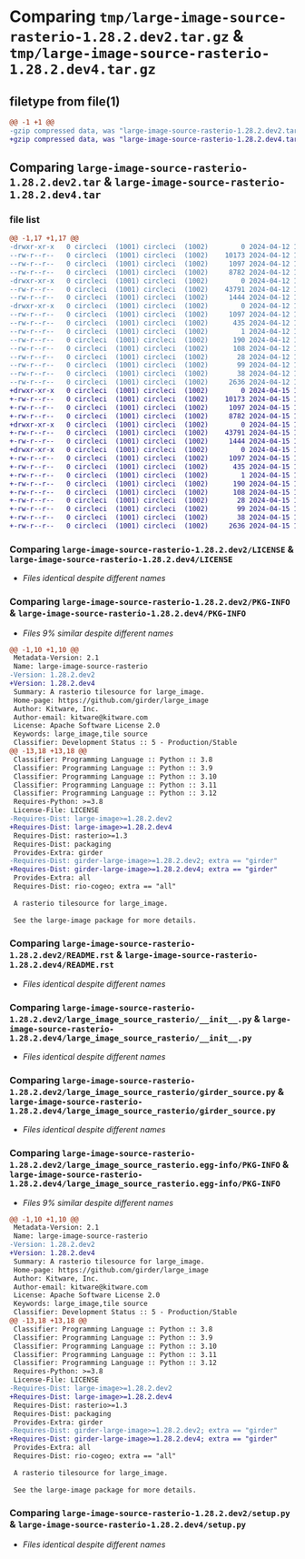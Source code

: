 # Comparing `tmp/large-image-source-rasterio-1.28.2.dev2.tar.gz` & `tmp/large-image-source-rasterio-1.28.2.dev4.tar.gz`

## filetype from file(1)

```diff
@@ -1 +1 @@
-gzip compressed data, was "large-image-source-rasterio-1.28.2.dev2.tar", last modified: Fri Apr 12 15:25:21 2024, max compression
+gzip compressed data, was "large-image-source-rasterio-1.28.2.dev4.tar", last modified: Mon Apr 15 12:56:31 2024, max compression
```

## Comparing `large-image-source-rasterio-1.28.2.dev2.tar` & `large-image-source-rasterio-1.28.2.dev4.tar`

### file list

```diff
@@ -1,17 +1,17 @@
-drwxr-xr-x   0 circleci  (1001) circleci  (1002)        0 2024-04-12 15:25:21.814936 large-image-source-rasterio-1.28.2.dev2/
--rw-r--r--   0 circleci  (1001) circleci  (1002)    10173 2024-04-12 15:25:21.000000 large-image-source-rasterio-1.28.2.dev2/LICENSE
--rw-r--r--   0 circleci  (1001) circleci  (1002)     1097 2024-04-12 15:25:21.814936 large-image-source-rasterio-1.28.2.dev2/PKG-INFO
--rw-r--r--   0 circleci  (1001) circleci  (1002)     8782 2024-04-12 15:25:21.000000 large-image-source-rasterio-1.28.2.dev2/README.rst
-drwxr-xr-x   0 circleci  (1001) circleci  (1002)        0 2024-04-12 15:25:21.814936 large-image-source-rasterio-1.28.2.dev2/large_image_source_rasterio/
--rw-r--r--   0 circleci  (1001) circleci  (1002)    43791 2024-04-12 15:20:51.000000 large-image-source-rasterio-1.28.2.dev2/large_image_source_rasterio/__init__.py
--rw-r--r--   0 circleci  (1001) circleci  (1002)     1444 2024-04-12 15:20:51.000000 large-image-source-rasterio-1.28.2.dev2/large_image_source_rasterio/girder_source.py
-drwxr-xr-x   0 circleci  (1001) circleci  (1002)        0 2024-04-12 15:25:21.814936 large-image-source-rasterio-1.28.2.dev2/large_image_source_rasterio.egg-info/
--rw-r--r--   0 circleci  (1001) circleci  (1002)     1097 2024-04-12 15:25:21.000000 large-image-source-rasterio-1.28.2.dev2/large_image_source_rasterio.egg-info/PKG-INFO
--rw-r--r--   0 circleci  (1001) circleci  (1002)      435 2024-04-12 15:25:21.000000 large-image-source-rasterio-1.28.2.dev2/large_image_source_rasterio.egg-info/SOURCES.txt
--rw-r--r--   0 circleci  (1001) circleci  (1002)        1 2024-04-12 15:25:21.000000 large-image-source-rasterio-1.28.2.dev2/large_image_source_rasterio.egg-info/dependency_links.txt
--rw-r--r--   0 circleci  (1001) circleci  (1002)      190 2024-04-12 15:25:21.000000 large-image-source-rasterio-1.28.2.dev2/large_image_source_rasterio.egg-info/entry_points.txt
--rw-r--r--   0 circleci  (1001) circleci  (1002)      108 2024-04-12 15:25:21.000000 large-image-source-rasterio-1.28.2.dev2/large_image_source_rasterio.egg-info/requires.txt
--rw-r--r--   0 circleci  (1001) circleci  (1002)       28 2024-04-12 15:25:21.000000 large-image-source-rasterio-1.28.2.dev2/large_image_source_rasterio.egg-info/top_level.txt
--rw-r--r--   0 circleci  (1001) circleci  (1002)       99 2024-04-12 15:20:51.000000 large-image-source-rasterio-1.28.2.dev2/pyproject.toml
--rw-r--r--   0 circleci  (1001) circleci  (1002)       38 2024-04-12 15:25:21.814936 large-image-source-rasterio-1.28.2.dev2/setup.cfg
--rw-r--r--   0 circleci  (1001) circleci  (1002)     2636 2024-04-12 15:20:51.000000 large-image-source-rasterio-1.28.2.dev2/setup.py
+drwxr-xr-x   0 circleci  (1001) circleci  (1002)        0 2024-04-15 12:56:31.578669 large-image-source-rasterio-1.28.2.dev4/
+-rw-r--r--   0 circleci  (1001) circleci  (1002)    10173 2024-04-15 12:56:31.000000 large-image-source-rasterio-1.28.2.dev4/LICENSE
+-rw-r--r--   0 circleci  (1001) circleci  (1002)     1097 2024-04-15 12:56:31.578669 large-image-source-rasterio-1.28.2.dev4/PKG-INFO
+-rw-r--r--   0 circleci  (1001) circleci  (1002)     8782 2024-04-15 12:56:31.000000 large-image-source-rasterio-1.28.2.dev4/README.rst
+drwxr-xr-x   0 circleci  (1001) circleci  (1002)        0 2024-04-15 12:56:31.574669 large-image-source-rasterio-1.28.2.dev4/large_image_source_rasterio/
+-rw-r--r--   0 circleci  (1001) circleci  (1002)    43791 2024-04-15 12:52:04.000000 large-image-source-rasterio-1.28.2.dev4/large_image_source_rasterio/__init__.py
+-rw-r--r--   0 circleci  (1001) circleci  (1002)     1444 2024-04-15 12:52:04.000000 large-image-source-rasterio-1.28.2.dev4/large_image_source_rasterio/girder_source.py
+drwxr-xr-x   0 circleci  (1001) circleci  (1002)        0 2024-04-15 12:56:31.578669 large-image-source-rasterio-1.28.2.dev4/large_image_source_rasterio.egg-info/
+-rw-r--r--   0 circleci  (1001) circleci  (1002)     1097 2024-04-15 12:56:31.000000 large-image-source-rasterio-1.28.2.dev4/large_image_source_rasterio.egg-info/PKG-INFO
+-rw-r--r--   0 circleci  (1001) circleci  (1002)      435 2024-04-15 12:56:31.000000 large-image-source-rasterio-1.28.2.dev4/large_image_source_rasterio.egg-info/SOURCES.txt
+-rw-r--r--   0 circleci  (1001) circleci  (1002)        1 2024-04-15 12:56:31.000000 large-image-source-rasterio-1.28.2.dev4/large_image_source_rasterio.egg-info/dependency_links.txt
+-rw-r--r--   0 circleci  (1001) circleci  (1002)      190 2024-04-15 12:56:31.000000 large-image-source-rasterio-1.28.2.dev4/large_image_source_rasterio.egg-info/entry_points.txt
+-rw-r--r--   0 circleci  (1001) circleci  (1002)      108 2024-04-15 12:56:31.000000 large-image-source-rasterio-1.28.2.dev4/large_image_source_rasterio.egg-info/requires.txt
+-rw-r--r--   0 circleci  (1001) circleci  (1002)       28 2024-04-15 12:56:31.000000 large-image-source-rasterio-1.28.2.dev4/large_image_source_rasterio.egg-info/top_level.txt
+-rw-r--r--   0 circleci  (1001) circleci  (1002)       99 2024-04-15 12:52:04.000000 large-image-source-rasterio-1.28.2.dev4/pyproject.toml
+-rw-r--r--   0 circleci  (1001) circleci  (1002)       38 2024-04-15 12:56:31.578669 large-image-source-rasterio-1.28.2.dev4/setup.cfg
+-rw-r--r--   0 circleci  (1001) circleci  (1002)     2636 2024-04-15 12:52:04.000000 large-image-source-rasterio-1.28.2.dev4/setup.py
```

### Comparing `large-image-source-rasterio-1.28.2.dev2/LICENSE` & `large-image-source-rasterio-1.28.2.dev4/LICENSE`

 * *Files identical despite different names*

### Comparing `large-image-source-rasterio-1.28.2.dev2/PKG-INFO` & `large-image-source-rasterio-1.28.2.dev4/PKG-INFO`

 * *Files 9% similar despite different names*

```diff
@@ -1,10 +1,10 @@
 Metadata-Version: 2.1
 Name: large-image-source-rasterio
-Version: 1.28.2.dev2
+Version: 1.28.2.dev4
 Summary: A rasterio tilesource for large_image.
 Home-page: https://github.com/girder/large_image
 Author: Kitware, Inc.
 Author-email: kitware@kitware.com
 License: Apache Software License 2.0
 Keywords: large_image,tile source
 Classifier: Development Status :: 5 - Production/Stable
@@ -13,18 +13,18 @@
 Classifier: Programming Language :: Python :: 3.8
 Classifier: Programming Language :: Python :: 3.9
 Classifier: Programming Language :: Python :: 3.10
 Classifier: Programming Language :: Python :: 3.11
 Classifier: Programming Language :: Python :: 3.12
 Requires-Python: >=3.8
 License-File: LICENSE
-Requires-Dist: large-image>=1.28.2.dev2
+Requires-Dist: large-image>=1.28.2.dev4
 Requires-Dist: rasterio>=1.3
 Requires-Dist: packaging
 Provides-Extra: girder
-Requires-Dist: girder-large-image>=1.28.2.dev2; extra == "girder"
+Requires-Dist: girder-large-image>=1.28.2.dev4; extra == "girder"
 Provides-Extra: all
 Requires-Dist: rio-cogeo; extra == "all"
 
 A rasterio tilesource for large_image.
 
 See the large-image package for more details.
```

### Comparing `large-image-source-rasterio-1.28.2.dev2/README.rst` & `large-image-source-rasterio-1.28.2.dev4/README.rst`

 * *Files identical despite different names*

### Comparing `large-image-source-rasterio-1.28.2.dev2/large_image_source_rasterio/__init__.py` & `large-image-source-rasterio-1.28.2.dev4/large_image_source_rasterio/__init__.py`

 * *Files identical despite different names*

### Comparing `large-image-source-rasterio-1.28.2.dev2/large_image_source_rasterio/girder_source.py` & `large-image-source-rasterio-1.28.2.dev4/large_image_source_rasterio/girder_source.py`

 * *Files identical despite different names*

### Comparing `large-image-source-rasterio-1.28.2.dev2/large_image_source_rasterio.egg-info/PKG-INFO` & `large-image-source-rasterio-1.28.2.dev4/large_image_source_rasterio.egg-info/PKG-INFO`

 * *Files 9% similar despite different names*

```diff
@@ -1,10 +1,10 @@
 Metadata-Version: 2.1
 Name: large-image-source-rasterio
-Version: 1.28.2.dev2
+Version: 1.28.2.dev4
 Summary: A rasterio tilesource for large_image.
 Home-page: https://github.com/girder/large_image
 Author: Kitware, Inc.
 Author-email: kitware@kitware.com
 License: Apache Software License 2.0
 Keywords: large_image,tile source
 Classifier: Development Status :: 5 - Production/Stable
@@ -13,18 +13,18 @@
 Classifier: Programming Language :: Python :: 3.8
 Classifier: Programming Language :: Python :: 3.9
 Classifier: Programming Language :: Python :: 3.10
 Classifier: Programming Language :: Python :: 3.11
 Classifier: Programming Language :: Python :: 3.12
 Requires-Python: >=3.8
 License-File: LICENSE
-Requires-Dist: large-image>=1.28.2.dev2
+Requires-Dist: large-image>=1.28.2.dev4
 Requires-Dist: rasterio>=1.3
 Requires-Dist: packaging
 Provides-Extra: girder
-Requires-Dist: girder-large-image>=1.28.2.dev2; extra == "girder"
+Requires-Dist: girder-large-image>=1.28.2.dev4; extra == "girder"
 Provides-Extra: all
 Requires-Dist: rio-cogeo; extra == "all"
 
 A rasterio tilesource for large_image.
 
 See the large-image package for more details.
```

### Comparing `large-image-source-rasterio-1.28.2.dev2/setup.py` & `large-image-source-rasterio-1.28.2.dev4/setup.py`

 * *Files identical despite different names*

